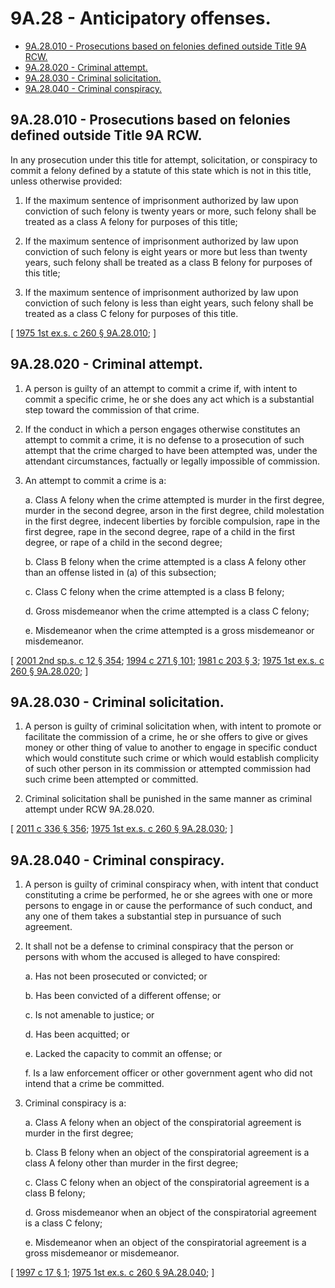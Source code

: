 # 9A.28 - Anticipatory offenses.
* [9A.28.010 - Prosecutions based on felonies defined outside Title 9A RCW.](#9a28010---prosecutions-based-on-felonies-defined-outside-title-9a-rcw)
* [9A.28.020 - Criminal attempt.](#9a28020---criminal-attempt)
* [9A.28.030 - Criminal solicitation.](#9a28030---criminal-solicitation)
* [9A.28.040 - Criminal conspiracy.](#9a28040---criminal-conspiracy)
## 9A.28.010 - Prosecutions based on felonies defined outside Title 9A RCW.
In any prosecution under this title for attempt, solicitation, or conspiracy to commit a felony defined by a statute of this state which is not in this title, unless otherwise provided:

1. If the maximum sentence of imprisonment authorized by law upon conviction of such felony is twenty years or more, such felony shall be treated as a class A felony for purposes of this title;

2. If the maximum sentence of imprisonment authorized by law upon conviction of such felony is eight years or more but less than twenty years, such felony shall be treated as a class B felony for purposes of this title;

3. If the maximum sentence of imprisonment authorized by law upon conviction of such felony is less than eight years, such felony shall be treated as a class C felony for purposes of this title.

\[ [1975 1st ex.s. c 260 § 9A.28.010](https://leg.wa.gov/CodeReviser/documents/sessionlaw/1975ex1c260.pdf?cite=1975%201st%20ex.s.%20c%20260%20§%209A.28.010); \]

## 9A.28.020 - Criminal attempt.
1. A person is guilty of an attempt to commit a crime if, with intent to commit a specific crime, he or she does any act which is a substantial step toward the commission of that crime.

2. If the conduct in which a person engages otherwise constitutes an attempt to commit a crime, it is no defense to a prosecution of such attempt that the crime charged to have been attempted was, under the attendant circumstances, factually or legally impossible of commission.

3. An attempt to commit a crime is a:

   a. Class A felony when the crime attempted is murder in the first degree, murder in the second degree, arson in the first degree, child molestation in the first degree, indecent liberties by forcible compulsion, rape in the first degree, rape in the second degree, rape of a child in the first degree, or rape of a child in the second degree;

   b. Class B felony when the crime attempted is a class A felony other than an offense listed in (a) of this subsection;

   c. Class C felony when the crime attempted is a class B felony;

   d. Gross misdemeanor when the crime attempted is a class C felony;

   e. Misdemeanor when the crime attempted is a gross misdemeanor or misdemeanor.

\[ [2001 2nd sp.s. c 12 § 354](https://lawfilesext.leg.wa.gov/biennium/2001-02/Pdf/Bills/Session%20Laws/Senate/6151-S.SL.pdf?cite=2001%202nd%20sp.s.%20c%2012%20§%20354); [1994 c 271 § 101](https://lawfilesext.leg.wa.gov/biennium/1993-94/Pdf/Bills/Session%20Laws/Senate/6007-S.SL.pdf?cite=1994%20c%20271%20§%20101); [1981 c 203 § 3](https://leg.wa.gov/CodeReviser/documents/sessionlaw/1981c203.pdf?cite=1981%20c%20203%20§%203); [1975 1st ex.s. c 260 § 9A.28.020](https://leg.wa.gov/CodeReviser/documents/sessionlaw/1975ex1c260.pdf?cite=1975%201st%20ex.s.%20c%20260%20§%209A.28.020); \]

## 9A.28.030 - Criminal solicitation.
1. A person is guilty of criminal solicitation when, with intent to promote or facilitate the commission of a crime, he or she offers to give or gives money or other thing of value to another to engage in specific conduct which would constitute such crime or which would establish complicity of such other person in its commission or attempted commission had such crime been attempted or committed.

2. Criminal solicitation shall be punished in the same manner as criminal attempt under RCW 9A.28.020.

\[ [2011 c 336 § 356](https://lawfilesext.leg.wa.gov/biennium/2011-12/Pdf/Bills/Session%20Laws/Senate/5045.SL.pdf?cite=2011%20c%20336%20§%20356); [1975 1st ex.s. c 260 § 9A.28.030](https://leg.wa.gov/CodeReviser/documents/sessionlaw/1975ex1c260.pdf?cite=1975%201st%20ex.s.%20c%20260%20§%209A.28.030); \]

## 9A.28.040 - Criminal conspiracy.
1. A person is guilty of criminal conspiracy when, with intent that conduct constituting a crime be performed, he or she agrees with one or more persons to engage in or cause the performance of such conduct, and any one of them takes a substantial step in pursuance of such agreement.

2. It shall not be a defense to criminal conspiracy that the person or persons with whom the accused is alleged to have conspired:

   a. Has not been prosecuted or convicted; or

   b. Has been convicted of a different offense; or

   c. Is not amenable to justice; or

   d. Has been acquitted; or

   e. Lacked the capacity to commit an offense; or

   f. Is a law enforcement officer or other government agent who did not intend that a crime be committed.

3. Criminal conspiracy is a:

   a. Class A felony when an object of the conspiratorial agreement is murder in the first degree;

   b. Class B felony when an object of the conspiratorial agreement is a class A felony other than murder in the first degree;

   c. Class C felony when an object of the conspiratorial agreement is a class B felony;

   d. Gross misdemeanor when an object of the conspiratorial agreement is a class C felony;

   e. Misdemeanor when an object of the conspiratorial agreement is a gross misdemeanor or misdemeanor.

\[ [1997 c 17 § 1](https://lawfilesext.leg.wa.gov/biennium/1997-98/Pdf/Bills/Session%20Laws/Senate/5085.SL.pdf?cite=1997%20c%2017%20§%201); [1975 1st ex.s. c 260 § 9A.28.040](https://leg.wa.gov/CodeReviser/documents/sessionlaw/1975ex1c260.pdf?cite=1975%201st%20ex.s.%20c%20260%20§%209A.28.040); \]

